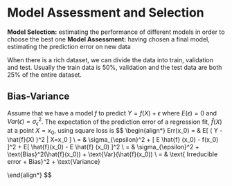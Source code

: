# Model Assessment and Selection

**Model Selection:** estimating the performance of different models in order to choose the best one
**Model Assessment:** having chosen a final model, estimating the prediction error on new data

When there is a rich dataset, we can divide the data into train, validation and test. Usually the train data is 50%, validation and the test data are both 25% of the entire dataset.

## Bias-Variance

Assume that we have a model $f$ to predict $Y = f(X) +\epsilon$ where $E(\epsilon) =0$ and $Var(\epsilon) = \sigma_{\epsilon}^2$. The expectation of the prediction error of a regression fit, $\hat{f} (X)$ at a point $X=x_0$, using square loss is
$$
\begin{align*}
Err(x_0) = & E[ ( Y - \hat{f}(X) )^2 | X=x_0 ] \\
 = & \sigma_{\epsilon}^2 + [ E \hat{f} (x_0) - f(x_0) ]^2 + E[ \hat{f}(x_0) - E \hat{f} (x_0) ]^2 \\
 = & \sigma_{\epsilon}^2 + \text{Bias}^2(\hat{f}(x_0)) + \text{Var}(\hat{f}(x_0)) \\
 = & \text{ Irreducible error + Bias}^2 + \text{Variance}

\end{align*}
$$
